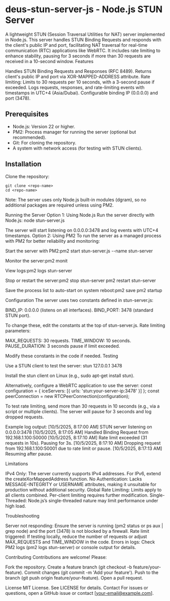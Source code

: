 # deus-stun-server-js - Node.js STUN Server
A lightweight STUN (Session Traversal Utilities for NAT) server implemented in Node.js. This server handles STUN Binding Requests and responds with the client's public IP and port, facilitating NAT traversal for real-time communication (RTC) applications like WebRTC. It includes rate limiting to enhance stability, pausing for 3 seconds if more than 30 requests are received in a 10-second window.
Features

Handles STUN Binding Requests and Responses (RFC 8489).
Returns client's public IP and port via XOR-MAPPED-ADDRESS attribute.
Rate limiting: Limits to 30 requests per 10 seconds, with a 3-second pause if exceeded.
Logs requests, responses, and rate-limiting events with timestamps in UTC+4 (Asia/Dubai).
Configurable binding IP (0.0.0.0) and port (3478).

## Prerequisites

- Node.js: Version 22 or higher.
- PM2: Process manager for running the server (optional but recommended).
- Git: For cloning the repository.
- A system with network access (for testing with STUN clients).

## Installation

Clone the repository:
```
git clone <repo-name>
cd <repo-name>
```
Note: The server uses only Node.js built-in modules (dgram), so no additional packages are required unless using PM2.

Running the Server
Option 1: Using Node.js
Run the server directly with Node.js:
node stun-server.js

The server will start listening on 0.0.0.0:3478 and log events with UTC+4 timestamps.
Option 2: Using PM2
To run the server as a managed process with PM2 for better reliability and monitoring:

Start the server with PM2:pm2 start stun-server.js --name stun-server


Monitor the server:pm2 monit


View logs:pm2 logs stun-server


Stop or restart the server:pm2 stop stun-server
pm2 restart stun-server


Save the process list to auto-start on system reboot:pm2 save
pm2 startup



Configuration
The server uses two constants defined in stun-server.js:

BIND_IP: 0.0.0.0 (listens on all interfaces).
BIND_PORT: 3478 (standard STUN port).

To change these, edit the constants at the top of stun-server.js.
Rate limiting parameters:

MAX_REQUESTS: 30 requests.
TIME_WINDOW: 10 seconds.
PAUSE_DURATION: 3 seconds pause if limit exceeded.

Modify these constants in the code if needed.
Testing

Use a STUN client to test the server:
stun 127.0.0.1 3478

Install the stun client on Linux (e.g., sudo apt-get install stun).

Alternatively, configure a WebRTC application to use the server:
const configuration = {
  iceServers: [{ urls: 'stun:your-server-ip:3478' }]
};
const peerConnection = new RTCPeerConnection(configuration);


To test rate limiting, send more than 30 requests in 10 seconds (e.g., via a script or multiple clients). The server will pause for 3 seconds and log dropped requests.


Example log output:
[10/5/2025, 8:17:00 AM] STUN server listening on 0.0.0.0:3478
[10/5/2025, 8:17:05 AM] Handled Binding Request from 192.168.1.100:50000
[10/5/2025, 8:17:10 AM] Rate limit exceeded (31 requests in 10s). Pausing for 3s.
[10/5/2025, 8:17:10 AM] Dropping request from 192.168.1.100:50001 due to rate limit or pause.
[10/5/2025, 8:17:13 AM] Resuming after pause.

Limitations

IPv4 Only: The server currently supports IPv4 addresses. For IPv6, extend the createXorMappedAddress function.
No Authentication: Lacks MESSAGE-INTEGRITY or USERNAME attributes, making it unsuitable for production without additional security.
Global Rate Limiting: Limits apply to all clients combined. Per-client limiting requires further modification.
Single-Threaded: Node.js’s single-threaded nature may limit performance under high load.

Troubleshooting

Server not responding: Ensure the server is running (pm2 status or ps aux | grep node) and the port (3478) is not blocked by a firewall.
Rate limit triggered: If testing locally, reduce the number of requests or adjust MAX_REQUESTS and TIME_WINDOW in the code.
Errors in logs: Check PM2 logs (pm2 logs stun-server) or console output for details.

Contributing
Contributions are welcome! Please:

Fork the repository.
Create a feature branch (git checkout -b feature/your-feature).
Commit changes (git commit -m 'Add your feature').
Push to the branch (git push origin feature/your-feature).
Open a pull request.

License
MIT License. See LICENSE for details.
Contact
For issues or questions, open a GitHub issue or contact [your-email@example.com].

